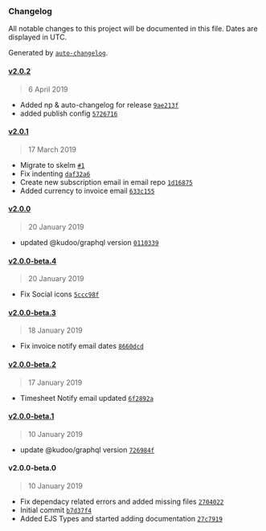 ### Changelog

All notable changes to this project will be documented in this file. Dates are displayed in UTC.

Generated by [`auto-changelog`](https://github.com/CookPete/auto-changelog).

#### [v2.0.2](https://github.com/KudooCloud/kudoo-email/compare/v2.0.1...v2.0.2)

> 6 April 2019

- Added np & auto-changelog for release [`9ae213f`](https://github.com/KudooCloud/kudoo-email/commit/9ae213f990db1b674845037d52c62610c3e5cb97)
- added publish config [`5726716`](https://github.com/KudooCloud/kudoo-email/commit/5726716a51db0254c1e34e7509d1df09788fdd18)

#### [v2.0.1](https://github.com/KudooCloud/kudoo-email/compare/v2.0.0...v2.0.1)

> 17 March 2019

- Migrate to skelm [`#1`](https://github.com/KudooCloud/kudoo-email/pull/1)
- Fix indenting [`daf32a6`](https://github.com/KudooCloud/kudoo-email/commit/daf32a60946522752286581e9f1d757789a00cfe)
- Create new subscription email in email repo [`1d16875`](https://github.com/KudooCloud/kudoo-email/commit/1d168756c252541a4d98c1e9be18355cb289fe3e)
- Added currency to invoice email [`633c155`](https://github.com/KudooCloud/kudoo-email/commit/633c1552c97227d66ae64b543d6e95acdeab4b86)

#### [v2.0.0](https://github.com/KudooCloud/kudoo-email/compare/v2.0.0-beta.4...v2.0.0)

> 20 January 2019

- updated @kudoo/graphql version [`0110339`](https://github.com/KudooCloud/kudoo-email/commit/01103398495d669d3ec7b897265f43a40792dcb3)

#### [v2.0.0-beta.4](https://github.com/KudooCloud/kudoo-email/compare/v2.0.0-beta.3...v2.0.0-beta.4)

> 20 January 2019

- Fix Social icons [`5ccc98f`](https://github.com/KudooCloud/kudoo-email/commit/5ccc98f9c578f3f707b2778278cf5624e6183908)

#### [v2.0.0-beta.3](https://github.com/KudooCloud/kudoo-email/compare/v2.0.0-beta.2...v2.0.0-beta.3)

> 18 January 2019

- Fix invoice notify email dates [`8660dcd`](https://github.com/KudooCloud/kudoo-email/commit/8660dcdc89aaad43b585a209c3c127d65a84e630)

#### [v2.0.0-beta.2](https://github.com/KudooCloud/kudoo-email/compare/v2.0.0-beta.1...v2.0.0-beta.2)

> 17 January 2019

- Timesheet Notify email updated [`6f2892a`](https://github.com/KudooCloud/kudoo-email/commit/6f2892a0806fdb06d20f560ff04d99736a27ba7d)

#### [v2.0.0-beta.1](https://github.com/KudooCloud/kudoo-email/compare/v2.0.0-beta.0...v2.0.0-beta.1)

> 10 January 2019

- update @kudoo/graphql version [`726984f`](https://github.com/KudooCloud/kudoo-email/commit/726984f830b40e9b3d3a2159744339a0ca5a017e)

#### v2.0.0-beta.0

> 10 January 2019

- Fix dependacy related errors and added missing files [`2704022`](https://github.com/KudooCloud/kudoo-email/commit/27040225ec841e26c1952b4a10a44ea8ac21483e)
- Initial commit [`b7d37f4`](https://github.com/KudooCloud/kudoo-email/commit/b7d37f42f314243d131a3b0bc88c58886d83e585)
- Added EJS Types and started adding documentation [`27c7919`](https://github.com/KudooCloud/kudoo-email/commit/27c7919b7a33606198bf8f86adac5caa691b2a6e)
